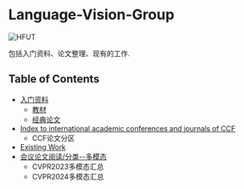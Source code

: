 # Language-Vision-Group
![HFUT](http://www.hfut.edu.cn/images/yxsz.png)

包括入门资料、论文整理、现有的工作.

## Table of Contents
* [入门资料](https://github.com/liulijie-2020/Language-Vision-Group/tree/main/%E5%85%A5%E9%97%A8%E8%B5%84%E6%96%99)
  * [教材](https://github.com/liulijie-2020/Language-Vision-Group/blob/main/%E5%85%A5%E9%97%A8%E8%B5%84%E6%96%99/README.md)
  * [经典论文](https://github.com/liulijie-2020/Language-Vision-Group/tree/main/%E5%85%A5%E9%97%A8%E8%B5%84%E6%96%99/%E7%BB%8F%E5%85%B8%E8%AE%BA%E6%96%87)
* [Index to international academic conferences and journals of CCF](https://github.com/liulijie-2020/Language-Vision-Group/tree/main/Paper%20Collection)
  * CCF论文分区 
* [Existing Work](https://github.com/liulijie-2020/Language-Vision-Group/tree/main/Existing%20Work)
* [会议论文阅读/分类--多模态](https://github.com/liulijie-2020/Language-Vision-Group/tree/main/%E4%BC%9A%E8%AE%AE%E8%AE%BA%E6%96%87%E9%98%85%E8%AF%BB%E5%88%86%E7%B1%BB)
  * CVPR2023多模态汇总
  * CVPR2024多模态汇总
